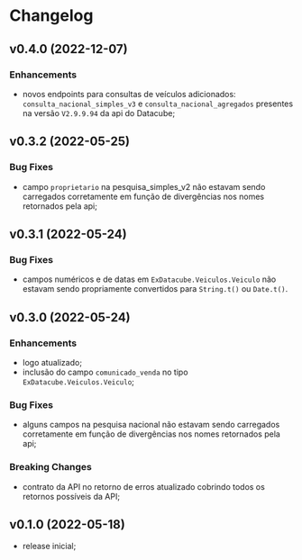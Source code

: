 # Changelog

## v0.4.0 (2022-12-07)

### Enhancements
- novos endpoints para consultas de veículos adicionados: `consulta_nacional_simples_v3` e `consulta_nacional_agregados` presentes na versão `V2.9.9.94` da api do Datacube;

## v0.3.2 (2022-05-25)

### Bug Fixes

- campo `proprietario` na pesquisa_simples_v2 não estavam sendo carregados corretamente em função de divergências nos nomes retornados pela api;

## v0.3.1 (2022-05-24)

### Bug Fixes

- campos numéricos e de datas em `ExDatacube.Veiculos.Veiculo` não estavam sendo propriamente convertidos para `String.t()` ou `Date.t()`.

## v0.3.0 (2022-05-24)

### Enhancements

- logo atualizado;
- inclusão do campo `comunicado_venda` no tipo `ExDatacube.Veiculos.Veiculo`;

### Bug Fixes

- alguns campos na pesquisa nacional não estavam sendo carregados corretamente em função de divergências nos nomes retornados pela api;

### Breaking Changes

- contrato da API no retorno de erros atualizado cobrindo todos os retornos possíveis da API;

## v0.1.0 (2022-05-18)

- release inicial;